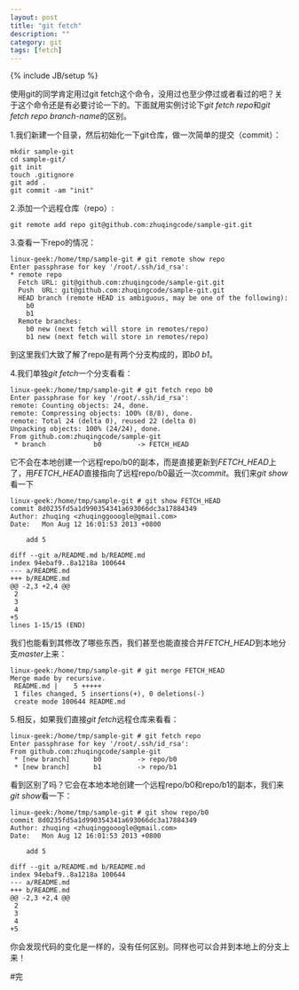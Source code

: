 ```yaml
---
layout: post
title: "git fetch"
description: ""
category: git
tags: [fetch]
---
```

{% include JB/setup %}

使用git的同学肯定用过git fetch这个命令，没用过也至少停过或者看过的吧？关于这个命令还是有必要讨论一下的。下面就用实例讨论下*git fetch repo*和*git fetch repo branch-name*的区别。  

1.我们新建一个目录，然后初始化一下git仓库，做一次简单的提交（commit）：  

	mkdir sample-git  
	cd sample-git/
	git init  
	touch .gitignore
	git add .
	git commit -am "init"	


2.添加一个远程仓库（repo）:  

	git remote add repo git@github.com:zhuqingcode/sample-git.git  

3.查看一下repo的情况：  

	linux-geek:/home/tmp/sample-git # git remote show repo 
	Enter passphrase for key '/root/.ssh/id_rsa': 
	* remote repo
	  Fetch URL: git@github.com:zhuqingcode/sample-git.git
	  Push  URL: git@github.com:zhuqingcode/sample-git.git
	  HEAD branch (remote HEAD is ambiguous, may be one of the following):
	    b0
	    b1
	  Remote branches:
	    b0 new (next fetch will store in remotes/repo)
	    b1 new (next fetch will store in remotes/repo)  

到这里我们大致了解了repo是有两个分支构成的，即*b0* *b1*。

4.我们单独*git fetch*一个分支看看：  

	linux-geek:/home/tmp/sample-git # git fetch repo b0
	Enter passphrase for key '/root/.ssh/id_rsa': 
	remote: Counting objects: 24, done.
	remote: Compressing objects: 100% (8/8), done.
	remote: Total 24 (delta 0), reused 22 (delta 0)
	Unpacking objects: 100% (24/24), done.
	From github.com:zhuqingcode/sample-git
	 * branch            b0         -> FETCH_HEAD  
	
它不会在本地创建一个远程repo/b0的副本，而是直接更新到*FETCH_HEAD*上了，用*FETCH_HEAD*直接指向了远程repo/b0最近一次*commit*。我们来*git show*看一下 

	linux-geek:/home/tmp/sample-git # git show FETCH_HEAD
	commit 8d0235fd5a1d990354341a693066dc3a17884349
	Author: zhuqing <zhuqinggooogle@gmail.com>
	Date:   Mon Aug 12 16:01:53 2013 +0800
	
	    add 5
	
	diff --git a/README.md b/README.md
	index 94ebaf9..8a1218a 100644
	--- a/README.md
	+++ b/README.md
	@@ -2,3 +2,4 @@
	 2
	 3
	 4
	+5
	lines 1-15/15 (END) 

我们也能看到其修改了哪些东西，我们甚至也能直接合并*FETCH_HEAD*到本地分支*master*上来：  

	linux-geek:/home/tmp/sample-git # git merge FETCH_HEAD 
	Merge made by recursive.
	 README.md |    5 +++++
	 1 files changed, 5 insertions(+), 0 deletions(-)
	 create mode 100644 README.md  

5.相反，如果我们直接*git fetch*远程仓库来看看：  

	linux-geek:/home/tmp/sample-git # git fetch repo
	Enter passphrase for key '/root/.ssh/id_rsa': 
	From github.com:zhuqingcode/sample-git
	 * [new branch]      b0         -> repo/b0
	 * [new branch]      b1         -> repo/b1  

看到区别了吗？它会在本地本地创建一个远程repo/b0和repo/b1的副本，我们来*git show*看一下：  

	linux-geek:/home/tmp/sample-git # git show repo/b0
	commit 8d0235fd5a1d990354341a693066dc3a17884349
	Author: zhuqing <zhuqinggooogle@gmail.com>
	Date:   Mon Aug 12 16:01:53 2013 +0800
	
	    add 5
	
	diff --git a/README.md b/README.md
	index 94ebaf9..8a1218a 100644
	--- a/README.md
	+++ b/README.md
	@@ -2,3 +2,4 @@
	 2
	 3
	 4
	+5  

你会发现代码的变化是一样的，没有任何区别。同样也可以合并到本地上的分支上来！

#完